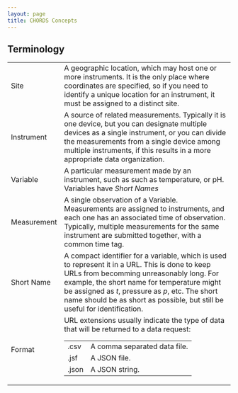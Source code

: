 ```yaml
---
layout: page
title: CHORDS Concepts
---
```


## Terminology

<div class="container">
  <table class = "table table-striped">
    <tbody>
      <tr>
        <td>Site</td>
        <td>A geographic location, which may host one or more instruments. It is the only place where 
           coordinates are specified, so if you need to identify a unique location for an instrument, it
           must be assigned to a distinct site. </td>
      </tr>
      <tr>
        <td>Instrument</td>
        <td>A source of related measurements. Typically it is one device, but you can designate multiple
        devices as a single instrument, or you can divide the measurements from a single device among
        multiple instruments, if this results in a more appropriate data organization. </td>
      </tr>
      <tr>
        <td>Variable</td>
        <td>A particular measurement made by an instrument, such as such as temperature, or pH.
        Variables have <em>Short Names</em></td>
      </tr>
      <tr>
        <td>Measurement</td>
        <td>A single observation of a Variable. Measurements are assigned to 
        instruments, and each one has an associated time of observation. Typically, multiple
        measurements for the same instrument are submitted together, with a common time tag.</td>
      </tr>
      <tr>
        <td>Short Name</td>
        <td>A compact identifier for a variable, which is used to represent it in a URL. This is done
        to keep URLs from becomming unreasonably long. For example, the short name for temperature
        might be assigned as <em>t</em>, pressure as <em>p</em>, etc. The short name should be as short as possible, but
        still be useful for identification.</td>
      </tr>
      <tr>
        <td>Format</td>
        <td>URL extensions usually indicate the type of data that will be returned to a data request:
          <table>
            <tr><td>.csv</td><td> A comma separated data file.</td></tr>
            <tr><td>.jsf</td><td> A JSON file.</td></tr>
            <tr><td>.json</td><td> A JSON string.</td></tr>
          </table>
        </td>
      </tr>
    </tbody>
  </table>
</div>
